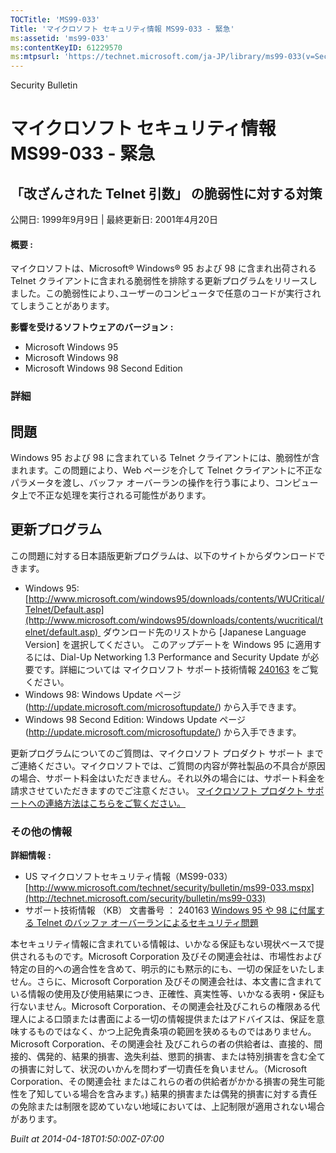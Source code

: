 ```yaml
---
TOCTitle: 'MS99-033'
Title: 'マイクロソフト セキュリティ情報 MS99-033 - 緊急'
ms:assetid: 'ms99-033'
ms:contentKeyID: 61229570
ms:mtpsurl: 'https://technet.microsoft.com/ja-JP/library/ms99-033(v=Security.10)'
---
```


Security Bulletin

マイクロソフト セキュリティ情報 MS99-033 - 緊急
===============================================

「改ざんされた Telnet 引数」 の脆弱性に対する対策
-------------------------------------------------

公開日: 1999年9月9日 | 最終更新日: 2001年4月20日

#### 概要 :

マイクロソフトは、Microsoft® Windows® 95 および 98 に含まれ出荷される Telnet クライアントに含まれる脆弱性を排除する更新プログラムをリリースしました。この脆弱性により､ユーザーのコンピュータで任意のコードが実行されてしまうことがあります。

**影響を受けるソフトウェアのバージョン** **:**

-   Microsoft Windows 95
-   Microsoft Windows 98
-   Microsoft Windows 98 Second Edition

### 詳細

問題
----

<span></span>
Windows 95 および 98 に含まれている Telnet クライアントには、脆弱性が含まれます。この問題により、Web ページを介して Telnet クライアントに不正なパラメータを渡し、バッファ オーバーランの操作を行う事により、コンピュータ上で不正な処理を実行される可能性があります。

更新プログラム
--------------

<span></span>
この問題に対する日本語版更新プログラムは、以下のサイトからダウンロードできます。

-   Windows 95:
    [http://www.microsoft.com/windows95/downloads/contents/WUCritical/Telnet/Default.asp](http://www.microsoft.com/windows95/downloads/contents/wucritical/telnet/default.asp) 
    ダウンロード先のリストから \[Japanese Language Version\] を選択してください。
    このアップデートを Windows 95 に適用するには、Dial-Up Networking 1.3 Performance and Security Update が必要です。詳細については マイクロソフト サポート技術情報 [240163](http://support.microsoft.com/kb/240163) をご覧ください。
-   Windows 98:
    Windows Update ページ (<http://update.microsoft.com/microsoftupdate/>) から入手できます。
-   Windows 98 Second Edition:
    Windows Update ページ (<http://update.microsoft.com/microsoftupdate/>) から入手できます。

更新プログラムについてのご質問は、マイクロソフト プロダクト サポート までご連絡ください。マイクロソフトでは、ご質問の内容が弊社製品の不具合が原因の場合、サポート料金はいただきません。それ以外の場合には、サポート料金を請求させていただきますのでご注意ください。
[マイクロソフト プロダクト サポートへの連絡方法はこちらをご覧ください。](http://www.microsoft.com/japan/security/support/patchqa.mspx)

### その他の情報

**詳細情報** **:**

-   US マイクロソフトセキュリティ情報（MS99-033）
    [http://www.microsoft.com/technet/security/bulletin/ms99-033.mspx](http://technet.microsoft.com/security/bulletin/ms99-033)
-   サポート技術情報 （KB） 文書番号 ： 240163
    [Windows 95 や 98 に付属する Telnet のバッファ オーバーランによるセキュリティ問題](http://support.microsoft.com/kb/240163)

本セキュリティ情報に含まれている情報は、いかなる保証もない現状ベースで提供されるものです。Microsoft Corporation 及びその関連会社は、市場性および特定の目的への適合性を含めて、明示的にも黙示的にも、一切の保証をいたしません。さらに、Microsoft Corporation 及びその関連会社は、本文書に含まれている情報の使用及び使用結果につき、正確性、真実性等、いかなる表明・保証も行ないません。Microsoft Corporation、その関連会社及びこれらの権限ある代理人による口頭または書面による一切の情報提供またはアドバイスは、保証を意味するものではなく、かつ上記免責条項の範囲を狭めるものではありません。Microsoft Corporation、その関連会社 及びこれらの者の供給者は、直接的、間接的、偶発的、結果的損害、逸失利益、懲罰的損害、または特別損害を含む全ての損害に対して、状況のいかんを問わず一切責任を負いません。（Microsoft Corporation、その関連会社 またはこれらの者の供給者がかかる損害の発生可能性を了知している場合を含みます。) 結果的損害または偶発的損害に対する責任の免除または制限を認めていない地域においては、上記制限が適用されない場合があります。

*Built at 2014-04-18T01:50:00Z-07:00*
